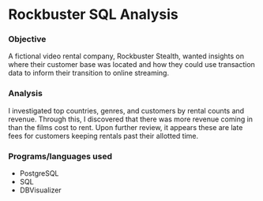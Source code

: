 # Rockbuster SQL Analysis

### Objective

A fictional video rental company, Rockbuster Stealth, wanted insights on where their customer base was located and how they could use transaction data to inform their transition to online streaming.

### Analysis

I investigated top countries, genres, and customers by rental counts and revenue. Through this, I discovered that there was more revenue coming in than the films cost to rent. Upon further review, it appears these are late fees for customers keeping rentals past their allotted time.

### Programs/languages used
- PostgreSQL
- SQL
- DBVisualizer
